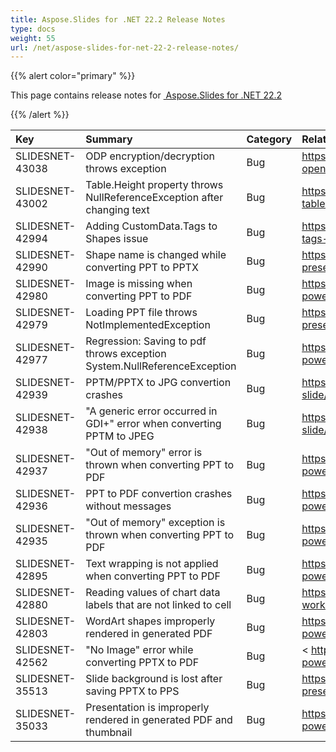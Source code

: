 ```yaml
---
title: Aspose.Slides for .NET 22.2 Release Notes
type: docs
weight: 55
url: /net/aspose-slides-for-net-22-2-release-notes/
---
```


{{% alert color="primary" %}} 

This page contains release notes for [ Aspose.Slides for .NET 22.2](https://www.nuget.org/packages/Aspose.Slides.NET/)

{{% /alert %}} 

|**Key**|**Summary**|**Category**|**Related Documentation**|
| :- | :- | :- | :- |
|SLIDESNET-43038|ODP encryption/decryption throws exception|Bug|<https://docs.aspose.com/slides/net/convert-openoffice-odp/>
|SLIDESNET-43002|Table.Height property throws NullReferenceException after changing text|Bug|<https://docs.aspose.com/slides/net/powerpoint-table/>
|SLIDESNET-42994|Adding CustomData.Tags to Shapes issue |Bug|<https://docs.aspose.com/slides/net/managing-tags-and-custom-data/>
|SLIDESNET-42990|Shape name is changed while converting PPT to PPTX|Bug|<https://docs.aspose.com/slides/net/save-presentation/>
|SLIDESNET-42980|Image is missing when converting PPT to PDF|Bug|<https://docs.aspose.com/slides/net/convert-powerpoint-to-pdf/>
|SLIDESNET-42979|Loading PPT file throws NotImplementedException|Bug|<https://docs.aspose.com/slides/net/open-presentation/>
|SLIDESNET-42977|Regression: Saving to pdf throws exception System.NullReferenceException|Bug|<https://docs.aspose.com/slides/net/convert-powerpoint-to-pdf/>
|SLIDESNET-42939|PPTM/PPTX to JPG convertion crashes|Bug|<https://docs.aspose.com/slides/net/convert-slide/>
|SLIDESNET-42938|"A generic error occurred in GDI+" error when converting PPTM to JPEG|Bug|<https://docs.aspose.com/slides/net/convert-slide/>
|SLIDESNET-42937|"Out of memory" error is thrown when converting PPT to PDF|Bug|<https://docs.aspose.com/slides/net/convert-powerpoint-to-pdf/>
|SLIDESNET-42936|PPT to PDF convertion crashes without messages|Bug|<https://docs.aspose.com/slides/net/convert-powerpoint-to-pdf/>
|SLIDESNET-42935|"Out of memory" exception is thrown when converting PPT to PDF|Bug|<https://docs.aspose.com/slides/net/convert-powerpoint-to-pdf/>
|SLIDESNET-42895|Text wrapping is not applied when converting PPT to PDF|Bug|<https://docs.aspose.com/slides/net/convert-powerpoint-to-pdf/>
|SLIDESNET-42880|Reading values of chart data labels that are not linked to cell|Bug|<https://docs.aspose.com/slides/net/chart-workbook/>
|SLIDESNET-42803|WordArt shapes improperly rendered in generated PDF|Bug|<https://docs.aspose.com/slides/net/convert-powerpoint-to-pdf/>
|SLIDESNET-42562|"No Image" error while converting PPTX to PDF|Bug|< https://docs.aspose.com/slides/net/convert-powerpoint-to-pdf/>
|SLIDESNET-35513|Slide background is lost after saving PPTX to PPS|Bug|<https://docs.aspose.com/slides/net/save-presentation/>
|SLIDESNET-35033|Presentation is improperly rendered in generated PDF and thumbnail|Bug|<https://docs.aspose.com/slides/net/convert-powerpoint-to-pdf/>

